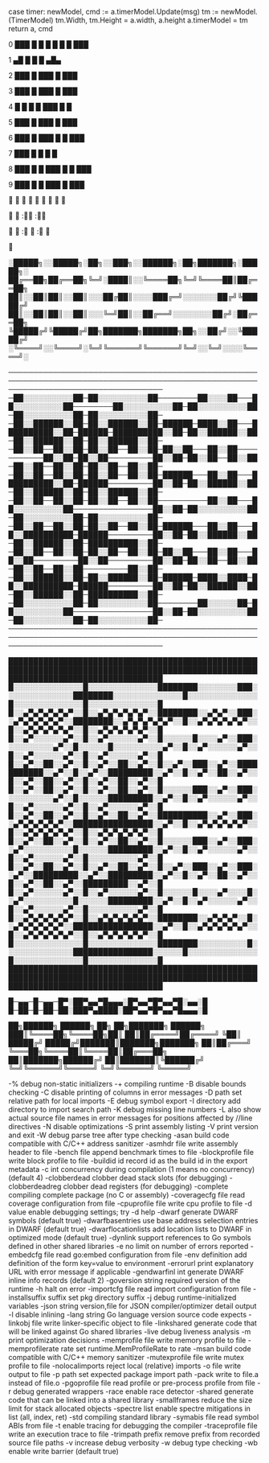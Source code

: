 
case timer:
    newModel, cmd := a.timerModel.Update(msg)
    tm := newModel.(TimerModel)
    tm.Width, tm.Height = a.width, a.height
    a.timerModel = tm
    return a, cmd

0
███
█ █
█ █
█ █
███

1
▄█
 █
 █
 █
▄█▄

2
███
  █
███
█
███

3
███
  █
███
  █
███

4
█ █
█ █
███
  █
  █

5
███
█
███
  █
███

6
███
█
███
█ █
███

7
███
  █
  █
  █
  █

8
███
█ █
███
█ █
███

9
███
█ █
███
  █
███


󰬺
󰬻
󰬼
󰬽
󰬾
󰬿
󰭀
󰭁
󰭂

󰭀 󰭁 :󰬺󰬻 :󰬻󰬼

󰭀 󰭁 :󰬺 󰬻 :󰬻 󰬼



󰿩


░█████╗░░█████╗░██╗░░███╗░░██████╗░██╗███████╗░█████╗░
██╔══██╗██╔══██╗╚═╝░████║░░╚════██╗╚═╝╚════██║██╔══██╗
██║░░██║██║░░██║░░░██╔██║░░░░███╔═╝░░░░░░░██╔╝╚█████╔╝
██║░░██║██║░░██║░░░╚═╝██║░░██╔══╝░░░░░░░░██╔╝░██╔══██╗
╚█████╔╝╚█████╔╝██╗███████╗███████╗██╗░░██╔╝░░╚█████╔╝
░╚════╝░░╚════╝░╚═╝╚══════╝╚══════╝╚═╝░░╚═╝░░░░╚════╝░


───────────────────────────────────────────────────────────────────────────────────────────────────────────────────────────────────
─██░░░░░░░░░░██─██░░░░░░░░░░██────────██░░░░██───██░░░░░░░░░░██────────██░░░░░░░░░░██─██░░░░░░░░░░██─██░░░░░░░░░░██─██░░░░░░░░░░██─
─██░░██████░░██─██░░██████░░██─██████─████░░██───██████████░░██─██████─██████████░░██─██░░██████░░██─██░░██████░░██─██░░██████░░██─
─██░░██──██░░██─██░░██──██░░██─██░░██───██░░██───────────██░░██─██░░██─────────██░░██─██░░██──██░░██─██░░██──██░░██─██░░██──██░░██─
─██░░██──██░░██─██░░██──██░░██─██████───██░░██───██████████░░██─██████─────────██░░██─██░░██████░░██─██░░██████░░██─██░░██████░░██─
─██░░██──██░░██─██░░██──██░░██──────────██░░██───██░░░░░░░░░░██────────────────██░░██─██░░░░░░░░░░██─██░░░░░░░░░░██─██░░░░░░░░░░██─
─██░░██──██░░██─██░░██──██░░██─██████───██░░██───██░░██████████─██████─────────██░░██─██░░██████░░██─██░░██████░░██─██████████░░██─
─██░░██──██░░██─██░░██──██░░██─██░░██───██░░██───██░░██─────────██░░██─────────██░░██─██░░██──██░░██─██░░██──██░░██─────────██░░██─
─██░░██████░░██─██░░██████░░██─██████─████░░████─██░░██████████─██████─────────██░░██─██░░██████░░██─██░░██████░░██─██████████░░██─
─██░░░░░░░░░░██─██░░░░░░░░░░██────────██░░░░░░██─██░░░░░░░░░░██────────────────██░░██─██░░░░░░░░░░██─██░░░░░░░░░░██─██░░░░░░░░░░██─
───────────────────────────────────────────────────────────────────────────────────────────────────────────────────────────────────

███████████████████████████████████████████████████████████████████████████████████████████████████████████████████████████████████
█░░░░░░░░░░░░░░█░░░░░░░░░░░░░░████████░░░░░░░░███░░░░░░░░░░░░░░████████░░░░░░░░░░░░░░█░░░░░░░░░░░░░░█░░░░░░░░░░░░░░█░░░░░░░░░░░░░░█
█░░▄▀▄▀▄▀▄▀▄▀░░█░░▄▀▄▀▄▀▄▀▄▀░░████████░░▄▀▄▀░░███░░▄▀▄▀▄▀▄▀▄▀░░████████░░▄▀▄▀▄▀▄▀▄▀░░█░░▄▀▄▀▄▀▄▀▄▀░░█░░▄▀▄▀▄▀▄▀▄▀░░█░░▄▀▄▀▄▀▄▀▄▀░░█
█░░▄▀░░░░░░▄▀░░█░░▄▀░░░░░░▄▀░░█░░░░░░█░░░░▄▀░░███░░░░░░░░░░▄▀░░█░░░░░░█░░░░░░░░░░▄▀░░█░░▄▀░░░░░░▄▀░░█░░▄▀░░░░░░▄▀░░█░░▄▀░░░░░░▄▀░░█
█░░▄▀░░██░░▄▀░░█░░▄▀░░██░░▄▀░░█░░▄▀░░███░░▄▀░░███████████░░▄▀░░█░░▄▀░░█████████░░▄▀░░█░░▄▀░░██░░▄▀░░█░░▄▀░░██░░▄▀░░█░░▄▀░░██░░▄▀░░█
█░░▄▀░░██░░▄▀░░█░░▄▀░░██░░▄▀░░█░░░░░░███░░▄▀░░███░░░░░░░░░░▄▀░░█░░░░░░█████████░░▄▀░░█░░▄▀░░░░░░▄▀░░█░░▄▀░░░░░░▄▀░░█░░▄▀░░░░░░▄▀░░█
█░░▄▀░░██░░▄▀░░█░░▄▀░░██░░▄▀░░██████████░░▄▀░░███░░▄▀▄▀▄▀▄▀▄▀░░████████████████░░▄▀░░█░░▄▀▄▀▄▀▄▀▄▀░░█░░▄▀▄▀▄▀▄▀▄▀░░█░░▄▀▄▀▄▀▄▀▄▀░░█
█░░▄▀░░██░░▄▀░░█░░▄▀░░██░░▄▀░░█░░░░░░███░░▄▀░░███░░▄▀░░░░░░░░░░█░░░░░░█████████░░▄▀░░█░░▄▀░░░░░░▄▀░░█░░▄▀░░░░░░▄▀░░█░░░░░░░░░░▄▀░░█
█░░▄▀░░██░░▄▀░░█░░▄▀░░██░░▄▀░░█░░▄▀░░███░░▄▀░░███░░▄▀░░█████████░░▄▀░░█████████░░▄▀░░█░░▄▀░░██░░▄▀░░█░░▄▀░░██░░▄▀░░█████████░░▄▀░░█
█░░▄▀░░░░░░▄▀░░█░░▄▀░░░░░░▄▀░░█░░░░░░█░░░░▄▀░░░░█░░▄▀░░░░░░░░░░█░░░░░░█████████░░▄▀░░█░░▄▀░░░░░░▄▀░░█░░▄▀░░░░░░▄▀░░█░░░░░░░░░░▄▀░░█
█░░▄▀▄▀▄▀▄▀▄▀░░█░░▄▀▄▀▄▀▄▀▄▀░░████████░░▄▀▄▀▄▀░░█░░▄▀▄▀▄▀▄▀▄▀░░████████████████░░▄▀░░█░░▄▀▄▀▄▀▄▀▄▀░░█░░▄▀▄▀▄▀▄▀▄▀░░█░░▄▀▄▀▄▀▄▀▄▀░░█
█░░░░░░░░░░░░░░█░░░░░░░░░░░░░░████████░░░░░░░░░░█░░░░░░░░░░░░░░████████████████░░░░░░█░░░░░░░░░░░░░░█░░░░░░░░░░░░░░█░░░░░░░░░░░░░░█
███████████████████████████████████████████████████████████████████████████████████████████████████████████████████████████████████


█─▄▄─█─▄▄─█▀░██▀▄▄▀█▄▄▄░█▀▄▄▀█▀▄▄▀█░▄▄░█
█─██─█─██─██░███▀▄████░██▀▄▄▀█▀▄▄▀█▄▄▄░█



 ██╗██████╗ ██████╗ ██╗  ██╗███████╗ ██████╗ 
███║╚════██╗╚════██╗██║  ██║██╔════╝██╔════╝ 
╚██║ █████╔╝ █████╔╝███████║███████╗███████╗ 
 ██║██╔═══╝  ╚═══██╗╚════██║╚════██║██╔═══██╗
 ██║███████╗██████╔╝     ██║███████║╚██████╔╝
 ╚═╝╚══════╝╚═════╝      ╚═╝╚══════╝ ╚═════╝ 


  -%    debug non-static initializers
  -+    compiling runtime
  -B    disable bounds checking
  -C    disable printing of columns in error messages
  -D path
        set relative path for local imports
  -E    debug symbol export
  -I directory
        add directory to import search path
  -K    debug missing line numbers
  -L    also show actual source file names in error messages for positions affected by //line directives
  -N    disable optimizations
  -S    print assembly listing
  -V    print version and exit
  -W    debug parse tree after type checking
  -asan
        build code compatible with C/C++ address sanitizer
  -asmhdr file
        write assembly header to file
  -bench file
        append benchmark times to file
  -blockprofile file
        write block profile to file
  -buildid id
        record id as the build id in the export metadata
  -c int
        concurrency during compilation (1 means no concurrency) (default 4)
  -clobberdead
        clobber dead stack slots (for debugging)
  -clobberdeadreg
        clobber dead registers (for debugging)
  -complete
        compiling complete package (no C or assembly)
  -coveragecfg file
        read coverage configuration from file
  -cpuprofile file
        write cpu profile to file
  -d value
        enable debugging settings; try -d help
  -dwarf
        generate DWARF symbols (default true)
  -dwarfbasentries
        use base address selection entries in DWARF (default true)
  -dwarflocationlists
        add location lists to DWARF in optimized mode (default true)
  -dynlink
        support references to Go symbols defined in other shared libraries
  -e    no limit on number of errors reported
  -embedcfg file
        read go:embed configuration from file
  -env definition
        add definition of the form key=value to environment
  -errorurl
        print explanatory URL with error message if applicable
  -gendwarfinl int
        generate DWARF inline info records (default 2)
  -goversion string
        required version of the runtime
  -h    halt on error
  -importcfg file
        read import configuration from file
  -installsuffix suffix
        set pkg directory suffix
  -j    debug runtime-initialized variables
  -json string
        version,file for JSON compiler/optimizer detail output
  -l    disable inlining
  -lang string
        Go language version source code expects
  -linkobj file
        write linker-specific object to file
  -linkshared
        generate code that will be linked against Go shared libraries
  -live
        debug liveness analysis
  -m    print optimization decisions
  -memprofile file
        write memory profile to file
  -memprofilerate rate
        set runtime.MemProfileRate to rate
  -msan
        build code compatible with C/C++ memory sanitizer
  -mutexprofile file
        write mutex profile to file
  -nolocalimports
        reject local (relative) imports
  -o file
        write output to file
  -p path
        set expected package import path
  -pack
        write to file.a instead of file.o
  -pgoprofile file
        read profile or pre-process profile from file
  -r    debug generated wrappers
  -race
        enable race detector
  -shared
        generate code that can be linked into a shared library
  -smallframes
        reduce the size limit for stack allocated objects
  -spectre list
        enable spectre mitigations in list (all, index, ret)
  -std
        compiling standard library
  -symabis file
        read symbol ABIs from file
  -t    enable tracing for debugging the compiler
  -traceprofile file
        write an execution trace to file
  -trimpath prefix
        remove prefix from recorded source file paths
  -v    increase debug verbosity
  -w    debug type checking
  -wb
        enable write barrier (default true)
